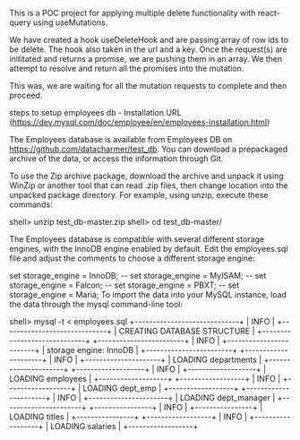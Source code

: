 This is a POC project for applying multiple delete functionality with react-query using useMutations.

We have created a hook useDeleteHook and are passing array of row ids to be delete. The hook also taken in the url and a key.
Once the request(s) are inititated and returns a promise, we are pushing them in an array. We then attempt to resolve and return all the promises into the mutation.

This was, we are waiting for all the mutation requests to complete and then proceed.

steps to setup employees db - Installation URL (https://dev.mysql.com/doc/employee/en/employees-installation.html)

The Employees database is available from Employees DB on https://github.com/datacharmer/test_db. You can download a prepackaged archive of the data, or access the information through Git.

To use the Zip archive package, download the archive and unpack it using WinZip or another tool that can read .zip files, then change location into the unpacked package directory. For example, using unzip, execute these commands:

shell> unzip test_db-master.zip
shell> cd test_db-master/

The Employees database is compatible with several different storage engines, with the InnoDB engine enabled by default. Edit the employees.sql file and adjust the comments to choose a different storage engine:

   set storage_engine = InnoDB;
-- set storage_engine = MyISAM;
-- set storage_engine = Falcon;
-- set storage_engine = PBXT;
-- set storage_engine = Maria;
To import the data into your MySQL instance, load the data through the mysql command-line tool:


shell> mysql -t < employees.sql
+-----------------------------+
| INFO                        |
+-----------------------------+
| CREATING DATABASE STRUCTURE |
+-----------------------------+
+------------------------+
| INFO                   |
+------------------------+
| storage engine: InnoDB |
+------------------------+
+---------------------+
| INFO                |
+---------------------+
| LOADING departments |
+---------------------+
+-------------------+
| INFO              |
+-------------------+
| LOADING employees |
+-------------------+
+------------------+
| INFO             |
+------------------+
| LOADING dept_emp |
+------------------+
+----------------------+
| INFO                 |
+----------------------+
| LOADING dept_manager |
+----------------------+
+----------------+
| INFO           |
+----------------+
| LOADING titles |
+----------------+
+------------------+
| INFO             |
+------------------+
| LOADING salaries |
+------------------+

